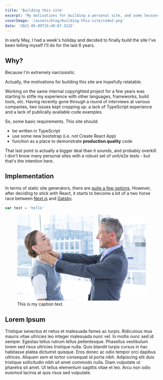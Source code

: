 ```yaml
---
title: 'Building this site'
excerpt: 'My motivations for building a personal site, and some lessons learned along the way.'
coverImage: '/assets/blog/building-this-site/code2.png'
date: '2021-05-09T15:40:07.322Z'
---
```


In early May, I had a week's holiday and decided to finally build the site I've been telling myself I'll do for the last 6 years.

## Why?

Because I'm extremely narcissistic.

Actually, the motivations for building this site are hopefully relatable.

Working on the same internal copyrighted project for a few years was starting to stifle my experience with other languages, frameworks, build tools, etc. Having recently gone through a round of interviews at various companies, two issues kept cropping up: a lack of TypeScript experience and a lack of publically available code examples.

So, some basic requirements. This site should:

- be written in TypeScript
- use some new bootstrap (i.e. not Create React App)
- function as a place to demonstrate **production quality** code

That last point is actually a bigger deal than it sounds, and probably overkill. I don't know many personal sites with a robust set of unit/e2e tests - but that's the intention here.

## Implementation

In terms of static site generators, there are [quite a few options](https://jamstack.org/generators). However, after deciding to stick with React, it starts to become a bit of a two horse race between [Next.js](https://nextjs.org/) and [Gatsby](https://www.gatsbyjs.com/).

```typescript
var text = 'hello'
```

<figure>
  <img src='/assets/blog/hello-world/cover.jpg' alt="my alt text"/>
  <figcaption>This is my caption text.</figcaption>
</figure>

## Lorem Ipsum

Tristique senectus et netus et malesuada fames ac turpis. Ridiculous mus mauris vitae ultricies leo integer malesuada nunc vel. In mollis nunc sed id semper. Egestas tellus rutrum tellus pellentesque. Phasellus vestibulum lorem sed risus ultricies tristique nulla. Quis blandit turpis cursus in hac habitasse platea dictumst quisque. Eros donec ac odio tempor orci dapibus ultrices. Aliquam sem et tortor consequat id porta nibh. Adipiscing elit duis tristique sollicitudin nibh sit amet commodo nulla. Diam vulputate ut pharetra sit amet. Ut tellus elementum sagittis vitae et leo. Arcu non odio euismod lacinia at quis risus sed vulputate.

